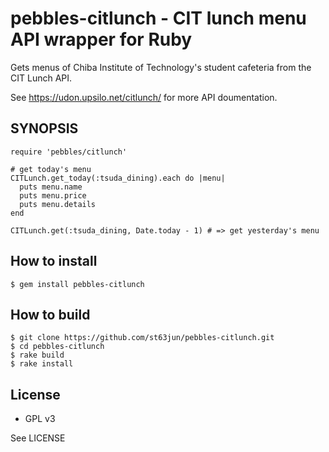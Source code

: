 # pebbles-citlunch - CIT lunch menu API wrapper for Ruby

Gets menus of Chiba Institute of Technology's student cafeteria from
the CIT Lunch API.

See https://udon.upsilo.net/citlunch/ for more API doumentation.

## SYNOPSIS
    require 'pebbles/citlunch'
    
    # get today's menu
    CITLunch.get_today(:tsuda_dining).each do |menu|
      puts menu.name
      puts menu.price
      puts menu.details
    end

    CITLunch.get(:tsuda_dining, Date.today - 1) # => get yesterday's menu

## How to install
    $ gem install pebbles-citlunch

## How to build
    $ git clone https://github.com/st63jun/pebbles-citlunch.git
    $ cd pebbles-citlunch
    $ rake build
    $ rake install

## License

* GPL v3

See LICENSE

